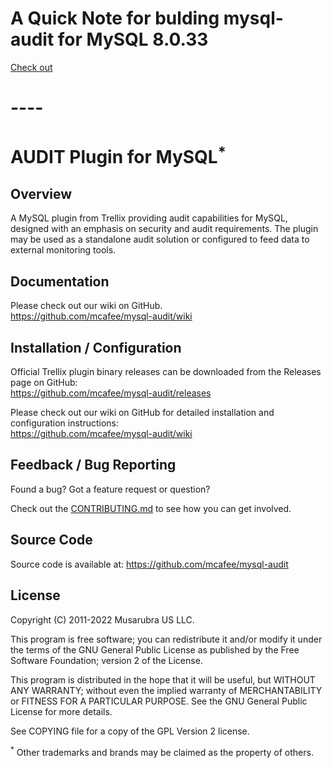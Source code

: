 
# A Quick Note for bulding mysql-audit for MySQL 8.0.33

 [Check out](Note_for_MySQL8.0.33.md)



# ----

# AUDIT Plugin for MySQL<sup>*</sup>


## Overview
A MySQL plugin from Trellix providing audit capabilities for MySQL, 
designed with an emphasis on security and audit requirements. The plugin may be used 
as a standalone audit solution or configured to feed data to external monitoring tools.


## Documentation
Please check out our wiki on GitHub. <br/>
https://github.com/mcafee/mysql-audit/wiki 


## Installation / Configuration
Official Trellix plugin binary releases can be downloaded from the Releases page on GitHub: <br/>
https://github.com/mcafee/mysql-audit/releases

Please check out our wiki on GitHub for detailed installation and configuration instructions: <br/>
https://github.com/mcafee/mysql-audit/wiki 


## Feedback / Bug Reporting
Found a bug? Got a feature request or question?

Check out the [CONTRIBUTING.md](https://github.com/mcafee/mysql-audit/blob/master/CONTRIBUTING.md) to see how you can get involved.


## Source Code
Source code is available at: https://github.com/mcafee/mysql-audit


## License
Copyright (C) 2011-2022 Musarubra US LLC.

This program is free software; you can redistribute it and/or modify it under the terms of the GNU 
General Public License as published by the Free Software Foundation; version 2 of the License.

This program is distributed in the hope that it will be useful, but WITHOUT ANY WARRANTY; 
without even the implied warranty of MERCHANTABILITY or FITNESS FOR A PARTICULAR PURPOSE. 
See the GNU General Public License for more details.

See COPYING file for a copy of the GPL Version 2 license.

<sup>*</sup> Other trademarks and brands may be claimed as the property of others.
